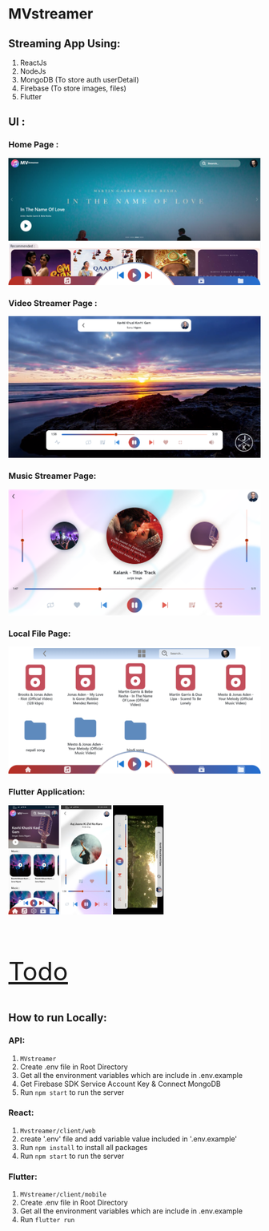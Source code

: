 # MVstreamer

## Streaming App Using:
1. ReactJs
2. NodeJs 
3. MongoDB (To store auth userDetail)
4. Firebase (To store images, files)
5. Flutter


## UI :
### Home Page :
[<img src="design/Home_Page.png" alt="webHome"></img>](design/Home_Page.png)
### Video Streamer Page :
[<img src="design/VideoPlayer.png" alt="webVplayer"></img>](design/VideoPlayer.png)
### Music Streamer Page:
[<img src="design/MusicPlayer_Page.png" alt="webMPlayer"></img>](design/MusicPlayer_Page.png)
### Local File Page:
[<img src="design/Local_Page.png" alt="webMPlayer"></img>](design/Local_Page.png)

### Flutter Application:

[<img src="design/mobile_home_page.jpg" style="width:20%;" alt="mobileHome"></img>](design/mobile_home_page.jpg)
[<img src="design/mobile_musicPlayer.jpg" style="width:20%;" alt="mobileMPlayer"></img>](design/mobile_musicPlayer.jpg)
[<img src="design/mobile_videoPlayer.jpg" style="width:20%;" alt="mobileVPlayer"></img>](design/mobile_videoPlayer.jpg)

<br/>

[<p style="font-size:50px;">Todo</p>](todo.md "Todo")
<!-- [<a href="todo.md">Todo</a>](todo.md) -->

## How to run Locally:

### API:
1. `MVstreamer`
2. Create .env file in Root Directory
3. Get all the environment variables which are include in .env.example
4. Get Firebase SDK Service Account Key & Connect MongoDB
5. Run `npm start` to run the server

### React:
1. `Mvstreamer/client/web`
2. create '.env' file and add variable value included in '.env.example'
3. Run `npm install` to install all packages
4. Run `npm start` to run the server

### Flutter:
1. `MVstreamer/client/mobile`
2. Create .env file in Root Directory
3. Get all the environment variables which are include in .env.example
4. Run `flutter run` 